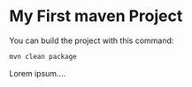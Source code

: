 # My First maven Project

You can build the project with this command:

```bash
mvn clean package
```

Lorem ipsum....